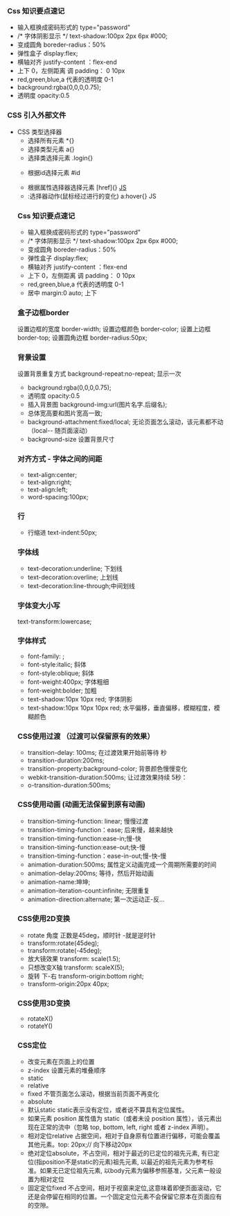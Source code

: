 ### Css 知识要点速记
- 输入框换成密码形式的  type="password" 
-  /* 字体阴影显示 */  text-shadow:100px 2px 6px #000;
- 变成圆角             boreder-radius：50%
- 弹性盒子             display:flex;
- 横轴对齐             justify-content ：flex-end
- 上下  0，左侧距离 调  padding： 0  10px
- red,green,blue,a  代表的透明度  0-1
- background:rgba(0,0,0,0.75);
- 透明度             opacity:0.5
### CSS 引入外部文件
- <link rel="stylesheet" type="text/css" href="a.css>
### CSS 类型选择器
- 选择所有元素 *{}
- 选择类型元素 a{}  <a></a>
- 选择类选择元素 .login{} <p class="login"> </p> 
- 根据id选择元素 #id  <p id="id1"> </p>
- 根据属性选择器选择元素 [href]{} <a href="www.baidu.com">JS</a> 
- :选择器动作(鼠标经过进行的变化) a:hover{}   <a>JS</a> 
### Css 知识要点速记
- 输入框换成密码形式的  type="password" 
-  /* 字体阴影显示 */  text-shadow:100px 2px 6px #000;
- 变成圆角             boreder-radius：50%
- 弹性盒子             display:flex;
- 横轴对齐             justify-content ：flex-end
- 上下  0，左侧距离 调  padding： 0  10px
- red,green,blue,a  代表的透明度  0-1
- 居中  margin:0 auto; 上下
### 盒子边框border
设置边框的宽度 border-width;
设置边框颜色 border-color;
设置上边框 border-top;
设置圆角边框  border-radius:50px;
### 背景设置
设置背景重复方式 background-repeat:no-repeat;  显示一次
- background:rgba(0,0,0,0.75);
- 透明度             opacity:0.5
- 插入背景图 background-img:url(图片名字.后缀名);
- 总体宽高要和图片宽高一致;
- background-attachment:fixed/local;  无论页面怎么滚动，该元素都不动（local-- 随页面滚动）
- background-size 设置背景尺寸
### 对齐方式 - 字体之间的间距
- text-align:center;
- text-align:right;
- text-align:left;
- word-spacing:100px;
### 行
- 行缩进 text-indent:50px;
### 字体线
- text-decoration:underline;   下划线
- text-decoration:overline;    上划线
- text-decoration:line-through;中间划线
### 字体变大小写
text-transform:lowercase;
### 字体样式
- font-family:  ;
- font-style:italic;  斜体
- font-style:oblique;  斜体
- font-weight:400px;  字体粗细
- font-weight:bolder; 加粗
- text-shadow:10px 10px red;  字体阴影
- text-shadow:10px 10px 10px red; 水平偏移，垂直偏移，模糊程度，模糊颜色
### CSS使用过渡  （过渡可以保留原有的效果）
- transition-delay: 100ms;  在过渡效果开始前等待 秒
- transition-duration:200ms;
- transition-property:background-color;  背景颜色慢慢变化
- webkit-transition-duration:500ms;  让过渡效果持续 5秒：
- o-transition-duration:500ms;
### CSS使用动画  (动画无法保留到原有动画)
- transition-timing-function: linear; 慢慢过渡
- transition-timing-function：ease;  后来慢，越来越快
- transition-timing-function:ease-in;慢-快
- transition-timing-function:ease-out;快-慢
- transition-timing-function：ease-in-out;慢-快-慢
- animation-duration:500ms;   属性定义动画完成一个周期所需要的时间
- animation-delay:200ms;  等待，然后开始动画
- animation-name:坤坤;
- animation-iteration-count:infinite;  无限重复
- animation-direction:alternate;   第一次运动正-反...
### CSS使用2D变换
- rotate 角度 正数是45deg，顺时针  -就是逆时针
- transform:rotate(45deg); 
- transform:rotate(-45deg);
- 放大镜效果 transform: scale(1.5);
- 只想改变X轴 transform: scaleX(5);
- 旋转 下-右 transform-origin:bottom right;
- transform-origin:20px 40px;     
### CSS使用3D变换
- rotateX()
- rotateY()     
### CSS定位
- 改变元素在页面上的位置
- z-index  设置元素的堆叠顺序
- static
- relative
- fixed  不管页面怎么滚动，根据当前页面不再变化
- absolute
- 默认static static表示没有定位，或者说不算具有定位属性。
- 如果元素 position 属性值为 static（或者未设 position 属性），该元素出现在正常的流中（忽略 top, bottom, left, right 或者 z-index 声明）。
- 相对定位relative 占据空间，相对于自身原有位置进行偏移，可能会覆盖其他元素。top: 20px;// 向下移动20px
- 绝对定位absolute，不占空间，相对于最近的已定位的祖先元素, 有已定位(指position不是static的元素)祖先元素, 以最近的祖先元素为参考标准。如果无已定位祖先元素, 以body元素为偏移参照基准，父元素一般设置为相对定位
- 固定定位fixed
不占空间，相对于视窗来定位,这意味着即便页面滚动，它还是会停留在相同的位置。一个固定定位元素不会保留它原本在页面应有的空隙。





